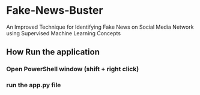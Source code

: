 # Fake-News-Buster
An Improved Technique for Identifying Fake News on Social Media Network using Supervised Machine Learning Concepts
## How Run the application
### Open PowerShell window (shift + right click)
### run the app.py file
